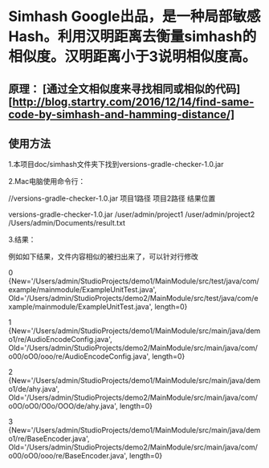 
# **Simhash Google出品，是一种局部敏感Hash。利用汉明距离去衡量simhash的相似度。汉明距离小于3说明相似度高。**

## 原理： [通过全文相似度来寻找相同或相似的代码][http://blog.startry.com/2016/12/14/find-same-code-by-simhash-and-hamming-distance/]

## 使用方法

1.本项目doc/simhash文件夹下找到versions-gradle-checker-1.0.jar

2.Mac电脑使用命令行：

//versions-gradle-checker-1.0.jar 项目1路径 项目2路径 结果位置

versions-gradle-checker-1.0.jar /user/admin/project1 /user/admin/project2 /Users/admin/Documents/result.txt

3.结果：

例如如下结果，文件内容相似的被扫出来了，可以针对行修改

0 {New='/Users/admin/StudioProjects/demo1/MainModule/src/test/java/com/example/mainmodule/ExampleUnitTest.java',
   Old='/Users/admin/StudioProjects/demo2/MainModule/src/test/java/com/example/mainmodule/ExampleUnitTest.java', 
   length=0}
   
1 {New='/Users/admin/StudioProjects/demo1/MainModule/src/main/java/demo1/re/AudioEncodeConfig.java', 
   Old='/Users/admin/StudioProjects/demo2/MainModule/src/main/java/com/o00/oO0/ooo/re/AudioEncodeConfig.java',
   length=0}
   
2 {New='/Users/admin/StudioProjects/demo1/MainModule/src/main/java/demo1/de/ahy.java',
   Old='/Users/admin/StudioProjects/demo2/MainModule/src/main/java/com/o0O/oO0/O0o/OOO/de/ahy.java', 
   length=0}
   
3 {New='/Users/admin/StudioProjects/demo1/MainModule/src/main/java/demo1/re/BaseEncoder.java', 
   Old='/Users/admin/StudioProjects/demo2/MainModule/src/main/java/com/o00/oO0/ooo/re/BaseEncoder.java', 
   length=0}


[参考]: http://blog.startry.com/2016/12/14/find-same-code-by-simhash-and-hamming-distance/
